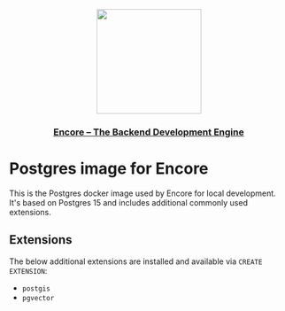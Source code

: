 <div align="center">
  <a href="https://encore.dev" alt="encore"><img width="189px" src="https://encore.dev/assets/img/logo.svg"></a>
  <h3><a href="https://encore.dev">Encore – The Backend Development Engine</a></h3>
</div>

# Postgres image for Encore

This is the Postgres docker image used by Encore for local development. It's based on Postgres 15 and includes
additional commonly used extensions.

## Extensions

The below additional extensions are installed and available via `CREATE EXTENSION`:

* `postgis`
* `pgvector`
